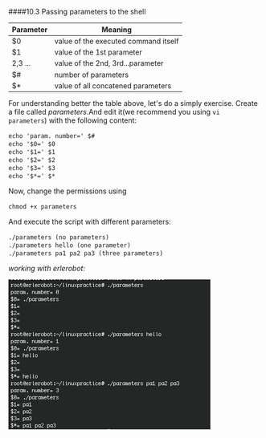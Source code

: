 ####10.3 Passing parameters to the shell


| **Parameter** | **Meaning** |
|---------------|---------------|
|$0|value of the executed command itself|
|$1 |value of the 1st parameter|
|$2,$3 ...|value of the 2nd, 3rd...parameter|
|$#|number of parameters|
|$*|value of all concatened parameters|

For understanding better the table above, let's do a simply exercise.
Create a file called *parameters*.And edit it(we recommend you using `vi parameters`) with the following content:
```
echo 'param. number=' $#
echo '$0=' $0
echo '$1=' $1
echo '$2=' $2
echo '$3=' $3
echo '$*=' $*
```
Now, change the permissions using
```
chmod +x parameters
```

And execute the script with different parameters:

```
./parameters (no parameters)
./parameters hello (one parameter)
./parameters pa1 pa2 pa3 (three parameters)
```
*working with erlerobot:*

![param](img10/parameters.jpg)


